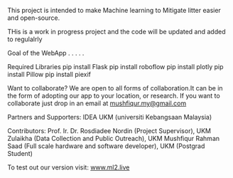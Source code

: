 This project is intended to make Machine learning to Mitigate litter easier and open-source. 

THis is a work in progress project and the code will be updated and added to regulalrly

Goal of the WebApp
.
.
.
.
.


Required Libraries
pip install Flask
pip install roboflow
pip install plotly
pip install Pillow
pip install piexif

Want to collaborate?
We are open to all forms of collaboration.It can be in the form of adopting our app to your location, or research. If you want to collaborate just drop in an email at mushfiqur.my@gmail.com

Partners and Supporters:
IDEA UKM (universiti Kebangsaan Malaysia)

Contributors:
Prof. Ir. Dr. Rosdiadee Nordin (Project Supervisor), UKM
Zulaikha (Data Collection and Public Outreach), UKM
Mushfiqur Rahman Saad (Full scale hardware and software developer), UKM (Postgrad Student)

To test out our version visit:
www.ml2.live

